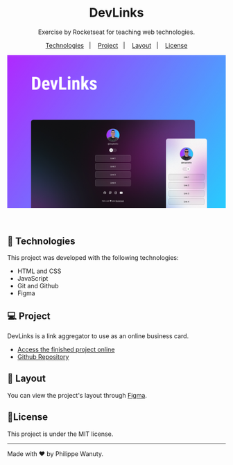 <h1 style="text-align: center;">DevLinks</h1>

<p style="text-align: center;">
Exercise by Rocketseat for teaching web technologies. <br/>
</p>

<p style="text-align: center;">
  <a href="#technologies">Technologies</a>&nbsp;&nbsp;&nbsp;|&nbsp;&nbsp;&nbsp;
  <a href="#project">Project</a>&nbsp;&nbsp;&nbsp;|&nbsp;&nbsp;&nbsp;
  <a href="#layout">Layout</a>&nbsp;&nbsp;&nbsp;|&nbsp;&nbsp;&nbsp;
  <a href="#license">License</a>
</p>

<p style="text-align: center;">
  <img alt="License" src="assets/Devlinks.jpg">
</p>

<br>

<h2 id='technologies'>🚀 Technologies</h2>

<p>This project was developed with the following technologies:</p>

<ul>
  <li>HTML and CSS</li>
  <li>JavaScript</li>
  <li>Git and Github</li>
  <li>Figma</li>
</ul>

<h2 id='project'>💻 Project</h2>

<p>DevLinks is a link aggregator to use as an online business card.</p>

<ul>
  <li>
  <a href="https://philippewanuty.com/Rocketseat/Discover/index.html">Access the finished project online</a>
  </li>
  <li>
  <a href="https://github.com/philippewanuty/Rocketseat/tree/main/Discover">Github Repository</a>
  </li>
</ul>

<h2 id='layout'>🔖 Layout</h2>

<p>You can view the project's layout through <a href="https://www.figma.com/community/file/1187422022288947321"> Figma</a>.</p>

<h2 id='license'>📝License</h2>

<p>This project is under the MIT license.</p>

<hr>

<p>Made with ♥ by Philippe Wanuty.</p>
